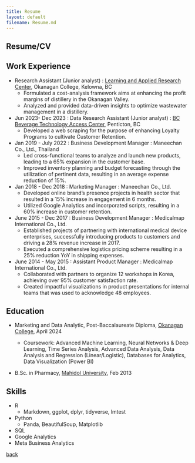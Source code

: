 ```yaml
---
title: Resume
layout: default
filename: Resume.md
---
```


## Resume/CV

## Work Experience
- Research Assistant (Junior analyst) : [Learning and Applied Research Center](https://www.okanagan.bc.ca/learning-and-applied-research), Okanagan College, Kelowna, BC
  + Formulated a cost-analysis framework aims at enhancing the profit margins of distillery in the Okanagan Valley.
  + Analyzed and provided data-driven insights to optimize wastewater management in a distillery.
- Jun 2023- Dec 2023 : Data Research Assistant (Junior analyst) : [BC Beverage Technology Access Center](https://www.okanagan.bc.ca/bcbtac), Penticton, BC
  + Developed a web scraping for the purpose of enhancing Loyalty Programs to cultivate Customer Retention.
- Jan 2019 - July 2022 : Business Development Manager : Maneechan Co., Ltd., Thailand
  + Led cross-functional teams to analyze and launch new products, leading to a 65% expansion in the customer base.
  + Improved inventory planning and budget forecasting through the utilization of pertinent data, resulting in an average expense reduction of 15%.
- Jan 2018 - Dec 2018 : Marketing Manager : Maneechan Co., Ltd.
  + Developed online brand’s presence projects in health sector that resulted in a 15% increase in engagement in 6 months.
  + Utilized Google Analytics and incorporated scripts, resulting in a 60% increase in customer retention.
- June 2015 - Dec 2017 : Business Development Manager : Medicalmap International Co., Ltd.
  + Established projects of partnering with international medical device enterprises, successfully introducing products to customers and driving a 28% revenue increase in 2017.
  + Executed a comprehensive logistics pricing scheme resulting in a 25% reduction YoY in shipping expenses.
- June 2014 - May 2015 : Assistant Product Manager : Medicalmap International Co., Ltd.
  + Collaborated with partners to organize 12 workshops in Korea, achieving over 95% customer satisfaction rate.
  + Created impactful visualizations in product presentations for internal teams that was used to acknowledge 48 employees.

## Education
- Marketing and Data Analytic, Post-Baccalaureate Diploma, [Okanagan College](https://www.okanagan.bc.ca/), April 2024
  + Coursework: Advanced Machine Learning, Neural Networks & Deep Learning, Time Series Analysis, Advanced Data Analysis, Data Analysis and Regression (Linear/Logistic), Databases for Analytics, Data Visualization (Power BI)
    
- B.Sc. in Pharmacy, [Mahidol University](https://pharmacy.mahidol.ac.th/en/), Feb 2013

## Skills
- R
  + Markdown, ggplot, dplyr, tidyverse, lmtest
- Python
  + Panda, BeautifulSoup, Matplotlib
- SQL
- Google Analytics
- Meta Business Analytics


[back](./)
